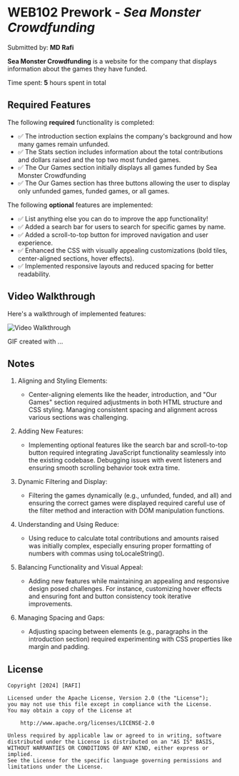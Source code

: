 # WEB102 Prework - *Sea Monster Crowdfunding*

Submitted by: **MD Rafi**

**Sea Monster Crowdfunding** is a website for the company that displays information about the games they have funded.

Time spent: **5** hours spent in total

## Required Features

The following **required** functionality is completed:

* ✅ The introduction section explains the company's background and how many games remain unfunded.
* ✅ The Stats section includes information about the total contributions and dollars raised and the top two most funded games.
* ✅ The Our Games section initially displays all games funded by Sea Monster Crowdfunding
* ✅ The Our Games section has three buttons allowing the user to display only unfunded games, funded games, or all games.

The following **optional** features are implemented:
* ✅ List anything else you can do to improve the app functionality!
* ✅ Added a search bar for users to search for specific games by name.
* ✅ Added a scroll-to-top button for improved navigation and user experience.
* ✅ Enhanced the CSS with visually appealing customizations (bold tiles, center-aligned sections, hover effects).
* ✅ Implemented responsive layouts and reduced spacing for better readability.

## Video Walkthrough

Here's a walkthrough of implemented features:

<img src='http://i.imgur.com/link/to/your/gif/file.gif' title='Video Walkthrough' width='' alt='Video Walkthrough' />

<!-- Replace this with whatever GIF tool you used! -->
GIF created with ...  
<!-- Recommended tools:
[Kap](https://getkap.co/) for macOS
[ScreenToGif](https://www.screentogif.com/) for Windows
[peek](https://github.com/phw/peek) for Linux. -->

## Notes

1. Aligning and Styling Elements:
   * Center-aligning elements like the header, introduction, and "Our Games" section required adjustments in both HTML structure and CSS styling. Managing consistent spacing and alignment across various sections was challenging.

2. Adding New Features:
   * Implementing optional features like the search bar and scroll-to-top button required integrating JavaScript functionality seamlessly into the existing codebase. Debugging issues with event listeners and ensuring smooth scrolling behavior took extra time.

3. Dynamic Filtering and Display:
   * Filtering the games dynamically (e.g., unfunded, funded, and all) and ensuring the correct games were displayed required careful use of the filter method and interaction with DOM manipulation functions.

4. Understanding and Using Reduce:
   * Using reduce to calculate total contributions and amounts raised was initially complex, especially ensuring proper formatting of numbers with commas using toLocaleString().

5. Balancing Functionality and Visual Appeal:
   * Adding new features while maintaining an appealing and responsive design posed challenges. For instance, customizing hover effects and ensuring font and button consistency took iterative improvements.

6. Managing Spacing and Gaps:
   * Adjusting spacing between elements (e.g., paragraphs in the introduction section) required experimenting with CSS properties like margin and padding.

## License

    Copyright [2024] [RAFI]

    Licensed under the Apache License, Version 2.0 (the "License");
    you may not use this file except in compliance with the License.
    You may obtain a copy of the License at

        http://www.apache.org/licenses/LICENSE-2.0

    Unless required by applicable law or agreed to in writing, software
    distributed under the License is distributed on an "AS IS" BASIS,
    WITHOUT WARRANTIES OR CONDITIONS OF ANY KIND, either express or implied.
    See the License for the specific language governing permissions and
    limitations under the License.

